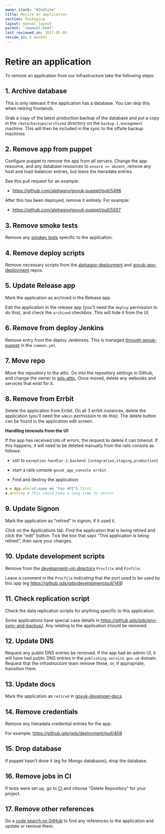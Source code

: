 ```yaml
---
owner_slack: "#2ndline"
title: Retire an application
section: Packaging
layout: manual_layout
parent: "/manual.html"
last_reviewed_on: 2017-05-03
review_in: 6 months
---
```


# Retire an application

To remove an application from our infrastructure take the following
steps:

## 1. Archive database

This is only relevant if the application has a database. You can skip this
when retiring frontends.

Grab a copy of the latest production backup of the database and put a copy in
the `/data/backups/archived` directory on the `backup-1.management` machine.
This will then be included in the sync to the offsite backup machines

## 2. Remove app from puppet

Configure puppet to remove the app from all servers. Change the app resource,
and any database resources to `ensure => absent`, remove any host and load-balancer entries, but leave the hieradata entries.

See this pull request for an example:

- <https://github.com/alphagov/govuk-puppet/pull/5496>

After this has been deployed, remove it entirely. For example:

- <https://github.com/alphagov/govuk-puppet/pull/5507>

## 3. Remove smoke tests

Remove any [smokey tests][smokey] specific to the application.

[smokey]: https://github.com/alphagov/smokey

## 4. Remove deploy scripts

Remove necessary scripts from the [alphagov-deployment][alphagov-deployment] and
[govuk-app-deployment][govuk-app-deployment] repos.

[alphagov-deployment]: https://github.gds/gds/alphagov-deployment
[govuk-app-deployment]: https://github.com/alphagov/govuk-app-deployment

## 5. Update Release app

Mark the application as archived in the Release app.

Edit the application in the release app (you'll need the `deploy`
permission to do this), and check the `archived` checkbox. This will
hide it from the UI.

## 6. Remove from deploy Jenkins

Remove entry from the deploy Jenkinses. This is managed [through govuk-puppet][common] in the `common.yml`.

[common]: https://github.com/alphagov/govuk-puppet/blob/master/hieradata/common.yaml

## 7. Move repo

Move the repository to the attic. Go into the repository settings in Github, and
change the owner to [gds-attic][gds-attic]. Once moved, delete any webooks and
services that exist for it.

[gds-attic]: https://github.com/gds-attic

## 8. Remove from Errbit

Delete the application from Errbit. On all 3 errbit instances, delete the
application (you'll need the `admin` permission to do this). The delete button
can be found in the application edit screen.

**Handling timeouts from the UI:**

If the app has received lots of errors, the request to delete it can
timeout. If this happens, it will need to be deleted manually from the
rails console as follows:

- ssh to `exception-handler-1.backend.{integration,staging,production}`
- start a rails console `govuk_app_console errbit`

- Find and destroy the application:

```ruby
a = App.where(:name => "Foo API").first
a.destroy # This could take a long time to return
```

## 9. Update Signon

Mark the application as "retired" in signon, if it used it.

Click on the Applications tab. Find the application that is being
retired and click the "edit" button. Tick the box that says "This
application is being retired", then save your changes.

## 10. Update development scripts

Remove from the [development-vm directory][development] `Procfile` and `Pinfile`:

Leave a comment in the `Procfile` indicating that the port used to be
used by this app (eg <https://github.gds/gds/development/pull/149>)

[development]: https://github.com/alphagov/govuk-puppet/tree/master/development-vm

## 11. Check replication script

Check the data replication scripts for anything specific to this application.

Some applications have special case details in
<https://github.gds/gds/env-sync-and-backup/>. Any relating to the
application should be removed.

## 12. Update DNS

Request any public DNS entries be removed. If the app had an admin UI, it will
have had public DNS entries in the `publishing.service.gov.uk` domain. Request
that the infrastructure team remove these, or, if appropriate, transition them.

## 13. Update docs

Mark the application as `retired` in [govuk-developer-docs][dev-docs].

[dev-docs]: https://github.com/alphagov/govuk-developer-docs

## 14. Remove credentials

Remove any hieradata credential entries for the app:

For example: <https://github.gds/gds/deployment/pull/408>

## 15. Drop database

If puppet hasn't done it (eg for Mongo databases), drop the database.

## 16. Remove jobs in CI

If tests were set up, go to [CI][ci] and choose "Delete Repository" for your project.

[ci]: https://ci.integration.publishing.service.gov.uk/

## 17. Remove other references

Do a [code search on GitHub][search] to find any references to the application
and update or remove them.

[search]: https://github.com/search?q=org%3Aalphagov+panopticon&type=Code
